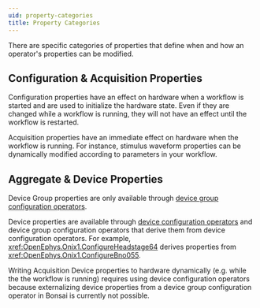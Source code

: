```yaml
---
uid: property-categories
title: Property Categories
---
```


There are specific categories of properties that define when and how an operator's properties can be
modified. 

## Configuration & Acquisition Properties

<span class="badge oe-badge-border oe-badge-yellow" id="configuration">Configuration</span>
properties have an effect on hardware when a workflow is started and are used to initialize the
hardware state. Even if they are changed while a workflow is running, they will not have an effect
until the workflow is restarted.

<span class="badge oe-badge-border oe-badge-blue" id="acquisition">Acquisition</span> properties
have an immediate effect on hardware when the workflow is running. For instance, stimulus waveform
properties can be dynamically modified according to parameters in your workflow.

## Aggregate & Device Properties

<span class="badge oe-badge-border oe-badge-green" id="device-group">Device Group</span> properties are
only available through [device group configuration operators](xref:configure). 

<span class="badge oe-badge-border oe-badge-red" id="device">Device</span> properties are available
through [device configuration operators](xref:device-configure) and device group configuration
operators that derive them from device configuration operators. For example,
<xref:OpenEphys.Onix1.ConfigureHeadstage64> derives properties from
<xref:OpenEphys.Onix1.ConfigureBno055>. 

Writing <span class="badge oe-badge-border oe-badge-blue" id="acquisition">Acquisition</span> <span
class="badge oe-badge-border oe-badge-red" id="device">Device</span> properties to hardware
dynamically (e.g. while the the workflow is running) requires using device configuration operators
because externalizing device properties from a device group configuration operator in Bonsai is
currently not possible. 

<!-- <table style="border:transparent; width:20%">
  <tr>
    <td><span class="badge oe-badge-border oe-badge-orange">Configuration</span></td>
    <td><span class="badge oe-badge-border oe-badge-blue">Acquisition</span></td>
  </tr>
  <tr>
    <td><span class="badge oe-badge-border oe-badge-red">Device</span></td>
    <td><span class="badge oe-badge-border oe-badge-green">Device Group</span></td>
  </tr>
  <tr>
    <td><span class="badge oe-badge-border oe-badge-yellow">Fixed-rate</span></td>
    <td><span class="badge oe-badge-border oe-badge-purple">Variable-rate</span></td>
  </tr>
</table> -->
